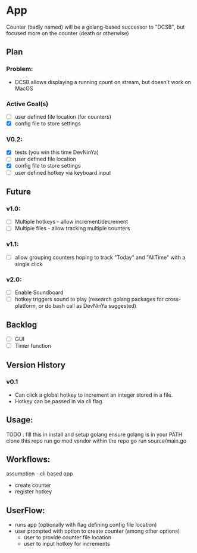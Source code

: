 # App

Counter (badly named) will be a golang-based successor to "DCSB", but focused more on the counter (death or otherwise)

## Plan

### Problem:

* DCSB allows displaying a running count on stream, but doesn't work on MacOS

### **Active Goal(s)**

* [ ]  user defined file location (for counters)
* [X]  config file to store settings

### V0.2:

* [X]  tests (you win this time DevNinYa)
* [ ]  user defined file location
* [X]  config file to store settings
* [ ]  user defined hotkey via keyboard input

## Future

### v1.0:

* [ ]  Multiple hotkeys - allow increment/decrement
* [ ]  Multiple files - allow tracking multiple counters

### v1.1:

* [ ]  allow grouping counters hoping to track "Today" and "AllTime" with a single click

### v2.0:

* [ ]  Enable Soundboard
  * [ ]  hotkey triggers sound to play (research golang packages for cross-platform, or do bash call as DevNinYa suggested)

## Backlog

* [ ]  GUI
* [ ]  Timer function

## Version History

### v0.1

* Can click a global hotkey to increment an integer stored in a file.
* Hotkey can be passed in via cli flag

## Usage:

TODO : fill this in
install and setup golang
ensure golang is in your PATH
clone this repo
run go mod vendor within the repo
go run source/main.go

## Workflows:

assumption - cli based app

* create counter
* register hotkey

## UserFlow:

* runs app (optionally with flag defining config file location)
* user prompted with option to create counter (among other options)
  * user to provide counter file location
  * user to input hotkey for increments
